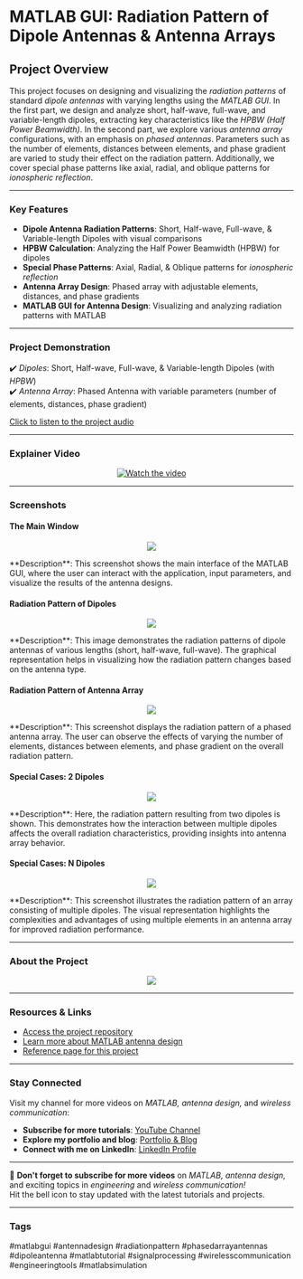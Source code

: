 # MATLAB GUI: Radiation Pattern of Dipole Antennas & Antenna Arrays

## Project Overview
This project focuses on designing and visualizing the *radiation patterns* of standard *dipole antennas* with varying lengths using the *MATLAB GUI*. In the first part, we design and analyze short, half-wave, full-wave, and variable-length dipoles, extracting key characteristics like the *HPBW (Half Power Beamwidth)*. In the second part, we explore various *antenna array* configurations, with an emphasis on *phased antennas*. Parameters such as the number of elements, distances between elements, and phase gradient are varied to study their effect on the radiation pattern. Additionally, we cover special phase patterns like axial, radial, and oblique patterns for *ionospheric reflection*.

---

### **Key Features**
- **Dipole Antenna Radiation Patterns**: Short, Half-wave, Full-wave, & Variable-length Dipoles with visual comparisons
- **HPBW Calculation**: Analyzing the Half Power Beamwidth (HPBW) for dipoles
- **Special Phase Patterns**: Axial, Radial, & Oblique patterns for *ionospheric reflection*
- **Antenna Array Design**: Phased array with adjustable elements, distances, and phase gradients
- **MATLAB GUI for Antenna Design**: Visualizing and analyzing radiation patterns with MATLAB

---

### **Project Demonstration**
✔️ *Dipoles*: Short, Half-wave, Full-wave, & Variable-length Dipoles (with *HPBW*)  
✔️ *Antenna Array*: Phased Antenna with variable parameters (number of elements, distances, phase gradient)  

[Click to listen to the project audio](Matlab-GUI-Antenna-Design.wav)

---

### **Explainer Video**
<p align="center">
<a href="https://www.youtube.com/watch?v=FCVu-16SsCk">
<img border="0" alt="Watch the video" src="https://img.youtube.com/vi/FCVu-16SsCk/0.jpg" >
</a></p>

---

### **Screenshots**

#### The Main Window
<p align="center">
<img src="https://user-images.githubusercontent.com/52040368/169894000-4abe2abb-655f-4b38-b7e3-e65204731a7b.png">
</p>
**Description**: This screenshot shows the main interface of the MATLAB GUI, where the user can interact with the application, input parameters, and visualize the results of the antenna designs.

#### Radiation Pattern of Dipoles
<p align="center">
<img src="https://user-images.githubusercontent.com/52040368/169894006-f591f7a2-0d97-4f64-953e-57500a607774.png">
</p>
**Description**: This image demonstrates the radiation patterns of dipole antennas of various lengths (short, half-wave, full-wave). The graphical representation helps in visualizing how the radiation pattern changes based on the antenna type.

#### Radiation Pattern of Antenna Array
<p align="center">
<img src="https://user-images.githubusercontent.com/52040368/169894011-e6ed4132-50be-4fc9-8df9-3025de06ffd9.png">
</p>
**Description**: This screenshot displays the radiation pattern of a phased antenna array. The user can observe the effects of varying the number of elements, distances between elements, and phase gradient on the overall radiation pattern.

#### Special Cases: 2 Dipoles
<p align="center">
<img src="https://user-images.githubusercontent.com/52040368/169894016-81c0c984-77a7-438a-86e1-7d88451aee20.png">
</p>
**Description**: Here, the radiation pattern resulting from two dipoles is shown. This demonstrates how the interaction between multiple dipoles affects the overall radiation characteristics, providing insights into antenna array behavior.

#### Special Cases: N Dipoles
<p align="center">
<img src="https://user-images.githubusercontent.com/52040368/169894018-e4c2b14e-0ae2-4413-bfab-30b2bc6fafc8.png">
</p>
**Description**: This screenshot illustrates the radiation pattern of an array consisting of multiple dipoles. The visual representation highlights the complexities and advantages of using multiple elements in an antenna array for improved radiation performance.

---

### **About the Project**
<p align="center">
<img src="https://user-images.githubusercontent.com/52040368/169894012-6a7b776e-e7ed-46af-b124-f7b128c26759.png">
</p>

---

### **Resources & Links**
- [Access the project repository](https://salhina.github.io/Matlab-Gui-Radiation-pattern-Dipole-Antenna-Array/)
- [Learn more about MATLAB antenna design](http://nabilsalhicv.me.ht/matlab-gui-designing-antennas/)
- [Reference page for this project](https://sites.google.com/view/nabilsalhi/projects/project-2-matlab)

---

### **Stay Connected**
Visit my channel for more videos on *MATLAB,* *antenna design,* and *wireless communication*:  
- **Subscribe for more tutorials**: [YouTube Channel](https://youtube.com/@salhi_nabil)  
- **Explore my portfolio and blog**: [Portfolio & Blog](https://salhina.github.io/)  
- **Connect with me on LinkedIn**: [LinkedIn Profile](https://www.linkedin.com/in/salhi-nabil)

---

🎯 **Don't forget to subscribe for more videos** on *MATLAB,* *antenna design,* and exciting topics in *engineering* and *wireless communication!*  
Hit the bell icon to stay updated with the latest tutorials and projects.

---

### **Tags**  
#matlabgui #antennadesign #radiationpattern #phasedarrayantennas #dipoleantenna #matlabtutorial #signalprocessing #wirelesscommunication #engineeringtools #matlabsimulation

